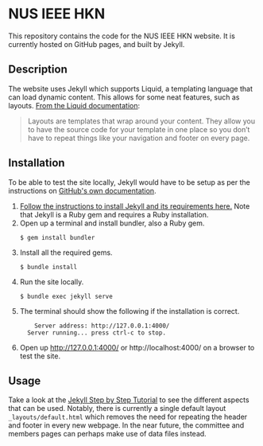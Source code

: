 # NUS IEEE HKN

This repository contains the code for the NUS IEEE HKN website. It is currently hosted on GitHub pages, and built by Jekyll.

## Description

The website uses Jekyll which supports Liquid, a templating language that can load dynamic content. This allows for some neat features, such as layouts. [From the Liquid documentation](https://jekyllrb.com/docs/layouts/):

> Layouts are templates that wrap around your content. They allow you to have the source code for your template in one place so you don’t have to repeat things like your navigation and footer on every page.

## Installation

To be able to test the site locally, Jekyll would have to be setup as per the instructions on [GitHub's own documentation](https://docs.github.com/en/github/working-with-github-pages/testing-your-github-pages-site-locally-with-jekyll).

1. [Follow the instructions to install Jekyll and its requirements here.](https://jekyllrb.com/docs/installation/) Note that Jekyll is a Ruby gem and requires a Ruby installation.
1. Open up a terminal and install bundler, also a Ruby gem.
	```
	$ gem install bundler
	```
1. Install all the required gems.
	```
	$ bundle install
	```
1. Run the site locally.
	```
	$ bundle exec jekyll serve
	```
1. The terminal should show the following if the installation is correct.
	```
	    Server address: http://127.0.0.1:4000/
  	  Server running... press ctrl-c to stop.
	```
1. Open up http://127.0.0.1:4000/ or http://localhost:4000/ on a browser to test the site.

## Usage

Take a look at the [Jekyll Step by Step Tutorial](https://jekyllrb.com/docs/step-by-step/01-setup/) to see the different aspects that can be used. Notably, there is currently a single default layout `_layouts/default.html` which removes the need for repeating the header and footer in every new webpage. In the near future, the committee and members pages can perhaps make use of data files instead.
